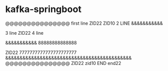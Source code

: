 # kafka-springboot
@@@@@@@@@@@@@@@
first line
ZID22
ZID10
 2 LINE
&&&&&&&&&&&

3 line
ZID22
4 line



&&&&&&&&&&&
88888888888888


ZID22
7777777777777777777777
&&&&&&&&&&&&&&&&&&&&&&&&&&&&&&&&&&&&&&&&&&&&
@@@@@@@@@@@@@@@
ZID22
zid10
END
end22
